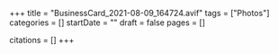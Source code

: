 +++
title = "BusinessCard_2021-08-09_164724.avif"
tags = ["Photos"]
categories = []
startDate = ""
draft = false
pages = []

citations = []
+++
